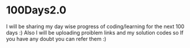 # 100Days2.0
I will be sharing my day wise progress of coding/learning for the next 100 days :)
Also I will be uploading proiblem links and my solution codes so If you have any doubt you can refer them :)
